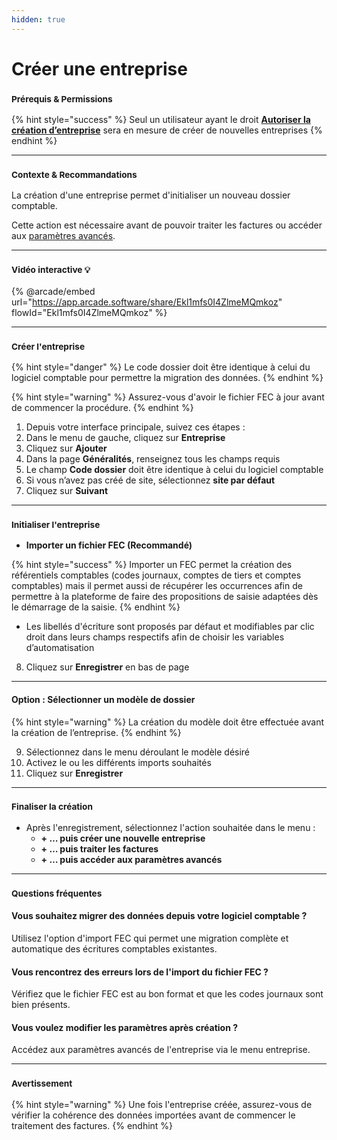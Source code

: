 ```yaml
---
hidden: true
---
```


# Créer une entreprise

### <sup>**Prérequis & Permissions**</sup>

{% hint style="success" %}
Seul un utilisateur ayant le droit [**Autoriser la création d’entreprise**](../administration/detail-des-droits.md) sera en mesure de créer de nouvelles entreprises
{% endhint %}

***

### <sup>**Contexte & Recommandations**</sup>

La création d'une entreprise permet d'initialiser un nouveau dossier comptable.

Cette action est nécessaire avant de pouvoir traiter les factures ou accéder aux [paramètres avancés](parametrages-generaux.md).

***

### <sup>Vidéo interactive 💡</sup>

{% @arcade/embed url="https://app.arcade.software/share/Ekl1mfs0I4ZlmeMQmkoz" flowId="Ekl1mfs0I4ZlmeMQmkoz" %}

***

### <sup>**Créer l'entreprise**</sup>

{% hint style="danger" %}
Le code dossier doit être identique à celui du logiciel comptable pour permettre la migration des données.
{% endhint %}

{% hint style="warning" %}
Assurez-vous d'avoir le fichier FEC à jour avant de commencer la procédure.
{% endhint %}

1. Depuis votre interface principale, suivez ces étapes :
2. Dans le menu de gauche, cliquez sur **Entreprise**
3. Cliquez sur **Ajouter**
4. Dans la page **Généralités**, renseignez tous les champs requis
5. Le champ **Code dossier** doit être identique à celui du logiciel comptable
6. Si vous n’avez pas créé de site, sélectionnez **site par défaut**
7. Cliquez sur **Suivant**

***

### <sup>**Initialiser l'entreprise**</sup>

* **Importer un fichier FEC (Recommandé)**

{% hint style="success" %}
Importer un FEC permet la création des référentiels comptables (codes journaux, comptes de tiers et comptes comptables) mais il permet aussi de récupérer les occurrences afin de permettre à la plateforme de faire des propositions de saisie adaptées dès le démarrage de la saisie.
{% endhint %}

* Les libellés d'écriture sont proposés par défaut et modifiables par clic droit dans leurs champs respectifs afin de choisir les variables d’automatisation

8. Cliquez sur **Enregistrer** en bas de page

***

#### **Option : Sélectionner un modèle de dossier**

{% hint style="warning" %}
La création du modèle doit être effectuée avant la création de l’entreprise.
{% endhint %}

9. Sélectionnez dans le menu déroulant le modèle désiré
10. Activez le ou les différents imports souhaités
11. Cliquez sur **Enregistrer**

***

### <sup>**Finaliser la création**</sup>

* Après l'enregistrement, sélectionnez l'action souhaitée dans le menu :
  * **+ … puis créer une nouvelle entreprise**
  * **+ … puis traiter les factures**
  * **+ … puis accéder aux paramètres avancés**

***

### <sup>**Questions fréquentes**</sup>

#### **Vous souhaitez migrer des données depuis votre logiciel comptable ?**

Utilisez l'option d'import FEC qui permet une migration complète et automatique des écritures comptables existantes.

#### **Vous rencontrez des erreurs lors de l'import du fichier FEC ?**

Vérifiez que le fichier FEC est au bon format et que les codes journaux sont bien présents.

#### **Vous voulez modifier les paramètres après création ?**

Accédez aux paramètres avancés de l'entreprise via le menu entreprise.

***

### <sup>**Avertissement**</sup>

{% hint style="warning" %}
Une fois l'entreprise créée, assurez-vous de vérifier la cohérence des données importées avant de commencer le traitement des factures.
{% endhint %}
